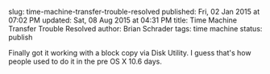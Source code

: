 slug: time-machine-transfer-trouble-resolved
published: Fri, 02 Jan 2015 at 07:02 PM
updated: Sat, 08 Aug 2015 at 04:31 PM
title: Time Machine Transfer Trouble Resolved
author: Brian Schrader
tags: time machine
status: publish

Finally got it working with a block copy via Disk Utility. I guess that's how people used to do it in the pre OS X 10.6 days. 

[1]: http://support.apple.com/en-us/HT202380
